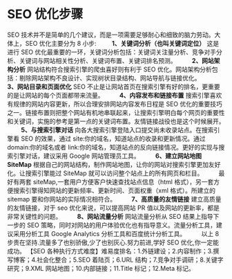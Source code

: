 # SEO 优化步骤

SEO 技术并不是简单的几个建议，而是一项需要足够耐心和细致的脑力劳动。大体上，SEO 优化主要分为 8 小步:
　　
**1、关键词分析（也叫关键词定位）**
这是进行 SEO 优化最重要的一环，关键词分析包括：关键词关注量分析、竞争对手分析、关键词与网站相关性分析、关键词布置、关键词排名预测。
　　
**2、网站架构分析**
网站结构符合搜索引擎的爬虫喜好则有利于 SEO 优化。网站架构分析包括：剔除网站架构不良设计、实现树状目录结构、网站导航与链接优化。
　　
**3、网站目录和页面优化**
SEO 不止是让网站首页在搜索引擎有好的排名，更重要的是让网站的每个页面都带来流量。
　　
**4、内容发布和链接布置**
搜索引擎喜欢有规律的网站内容更新，所以合理安排网站内容发布日程是 SEO 优化的重要技巧之一。链接布置则把整个网站有机地串联起来，让搜索引擎明白每个网页的重要性和关键词，实施的参考是第一点的关键词布置。友情链接战役也是这个时候展开。
　　
**5、与搜索引擎对话**
向各大搜索引擎登陆入口提交尚未收录站点。在搜索引擎看 SEO 的效果，通过 site:你的域名，知道站点的收录和更新情况。通过 domain:你的域名或者 link:你的域名，知道站点的反向链接情况。更好的实现与搜索引擎对话，建议采用 Google 网站管理员工具。
　　
**6、建立网站地图 SiteMap**
根据自己的网站结构，制作网站地图，让你的网站对搜索引擎更加友好化。让搜索引擎能过 SiteMap 就可以访问整个站点上的所有网页和栏目。
　　
最好有两套 siteMap,一套用户方便客户快速查找站点信息（html 格式），另一套方便搜索引擎得知网站的更新频率、更新时间、页面权重（xml 格式）。所建立的 sitemap 要和你网站的实际情况相符合。
　　
**7、高质量的友情链接**
建立高质量的友情链接，对于 seo 优化来说，可以提高网站 PR 值以及网站的更新率，都是非常关键性的问题。
　　
**8、网站流量分析**
网站流量分析从 SEO 结果上指导下一步的 SEO 策略，同时对网站的用户体验优化也有指导意义。流量分析工具，建议采用分析工具 Google Analytics 分析工具和百度统计分析工具。
　　
以上 8 步贵在坚持.流量多了也别骄傲,少了也别灰心.努力前进,学好 SEO 优化,你一定能成功。
【SEO 各种执行方式难度】难易度排名：1.外链建设；2.内容制作；3.撰写博客；4.社会化整合；5.SEO 着陆页；6.URL 结构；7.竞争对手调研；8.关键字研究；9.XML 网站地图；10.内部链接；11.Title 标记；12.Meta 标记。